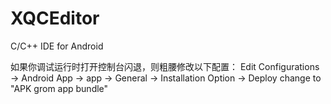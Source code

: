 # XQCEditor
C/C++ IDE for Android

如果你调试运行时打开控制台闪退，则粗腰修改以下配置：
Edit Configurations -> Android App -> app -> General -> Installation Option -> Deploy 
change to "APK grom app bundle"
